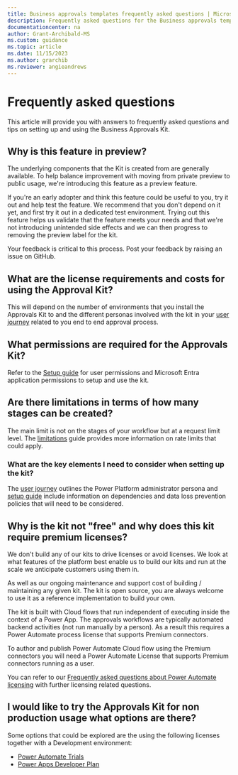 ```yaml
---
title: Business approvals templates frequently asked questions | Microsoft Docs
description: Frequently asked questions for the Business approvals templates.
documentationcenter: na
author: Grant-Archibald-MS
ms.custom: guidance
ms.topic: article
ms.date: 11/15/2023
ms.author: grarchib
ms.reviewer: angieandrews
---
```


# Frequently asked questions

This article will provide you with answers to frequently asked questions and tips on setting up and using the Business Approvals Kit.

## Why is this feature in preview?

The underlying components that the Kit is created from are generally available. To help balance improvement with moving from private preview to public usage, we're introducing this feature as a preview feature.

If you're an early adopter and think this feature could be useful to you, try it out and help test the feature. We recommend that you don't depend on it yet, and first try it out in a dedicated test environment. Trying out this feature helps us validate that the feature meets your needs and that we're not introducing unintended side effects and we can then progress to removing the preview label for the kit.

Your feedback is critical to this process. Post your feedback by raising an issue on GitHub.

## What are the license requirements and costs for using the Approval Kit?

This will depend on the number of environments that you install the Approvals Kit to and the different personas involved with the kit in your [user journey](./user-journey.md) related to you end to end approval process.

## What permissions are required for the Approvals Kit?

Refer to the [Setup guide](./setup.md) for user permissions and Microsoft Entra application permissions to setup and use the kit.

## Are there limitations in terms of how many stages can be created?

The main limit is not on the stages of your workflow but at a request limit level. The [limitations](./limitations.md) guide provides more information on rate limits that could apply.

### What are the key elements I need to consider when setting up the kit?

The [user journey](./user-journey.md) outlines the Power Platform administrator persona and [setup guide](./setup.md) include information on dependencies and data loss prevention policies that will need to be considered.

## Why is the kit not "free" and why does this kit require premium licenses?

We don't build any of our kits to drive licenses or avoid licenses. We look at what features of the platform best enable us to build our kits and run at the scale we anticipate customers using them in.

As well as our ongoing maintenance and support cost of building / maintaining any given kit. The kit is open source, you are always welcome to use it as a reference implementation to build your own.

The kit is built with Cloud flows that run independent of executing inside the context of a Power App. The approvals workflows are typically automated backend activities (not run manually by a person). As a result this requires a Power Automate process license that supports Premium connectors.

To author and publish Power Automate Cloud flow using the Premium connectors you will need a Power Automate License that supports Premium connectors running as a user.

You can refer to our [Frequently asked questions about Power Automate licensing](/power-platform/admin/power-automate-licensing/faqs) with further licensing related questions.

## I would like to try the Approvals Kit for non production usage what options are there?

Some options that could be explored are the using the following licenses together with a Development environment:
- [Power Automate Trials](/power-platform/admin/power-automate-licensing/types#trials)
- [Power Apps Developer Plan](https://powerapps.microsoft.com/developerplan/)
